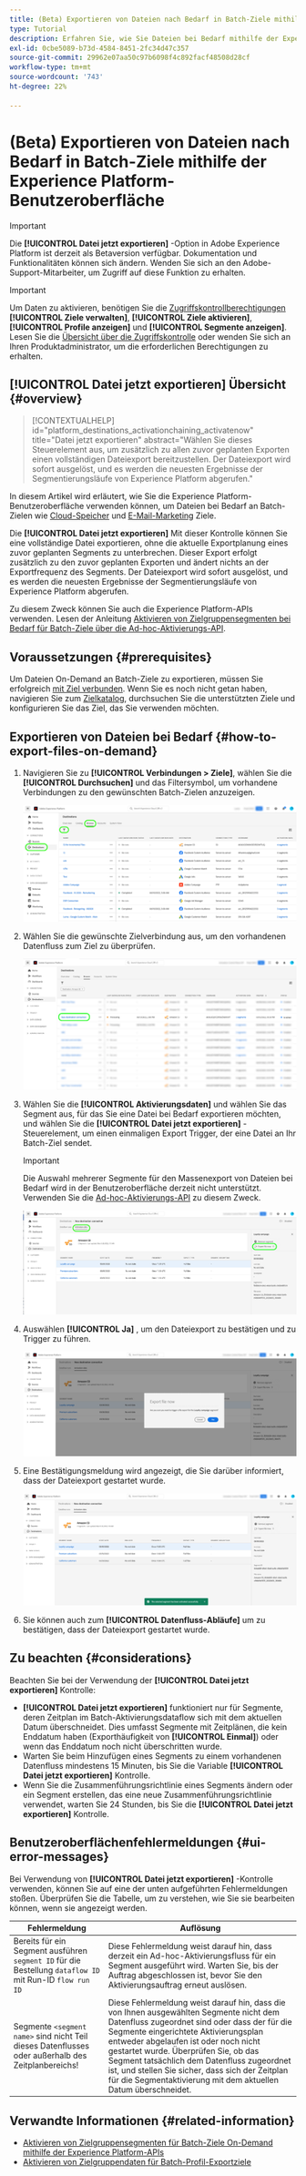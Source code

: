 ```yaml
---
title: (Beta) Exportieren von Dateien nach Bedarf in Batch-Ziele mithilfe der Experience Platform-Benutzeroberfläche
type: Tutorial
description: Erfahren Sie, wie Sie Dateien bei Bedarf mithilfe der Experience Platform-Benutzeroberfläche in Batch-Ziele exportieren.
exl-id: 0cbe5089-b73d-4584-8451-2fc34d47c357
source-git-commit: 29962e07aa50c97b6098f4c892facf48508d28cf
workflow-type: tm+mt
source-wordcount: '743'
ht-degree: 22%

---
```


# (Beta) Exportieren von Dateien nach Bedarf in Batch-Ziele mithilfe der Experience Platform-Benutzeroberfläche

>[!IMPORTANT]
>
>Die **[!UICONTROL Datei jetzt exportieren]** -Option in Adobe Experience Platform ist derzeit als Betaversion verfügbar. Dokumentation und Funktionalitäten können sich ändern.
>Wenden Sie sich an den Adobe-Support-Mitarbeiter, um Zugriff auf diese Funktion zu erhalten.

>[!IMPORTANT]
> 
>Um Daten zu aktivieren, benötigen Sie die [Zugriffskontrollberechtigungen](/help/access-control/home.md#permissions) **[!UICONTROL Ziele verwalten]**, **[!UICONTROL Ziele aktivieren]**, **[!UICONTROL Profile anzeigen]** und **[!UICONTROL Segmente anzeigen]**. Lesen Sie die [Übersicht über die Zugriffskontrolle](/help/access-control/ui/overview.md) oder wenden Sie sich an Ihren Produktadministrator, um die erforderlichen Berechtigungen zu erhalten.

## **[!UICONTROL Datei jetzt exportieren]** Übersicht {#overview}

>[!CONTEXTUALHELP]
>id="platform_destinations_activationchaining_activatenow"
>title="Datei jetzt exportieren"
>abstract="Wählen Sie dieses Steuerelement aus, um zusätzlich zu allen zuvor geplanten Exporten einen vollständigen Dateiexport bereitzustellen. Der Dateiexport wird sofort ausgelöst, und es werden die neuesten Ergebnisse der Segmentierungsläufe von Experience Platform abgerufen."

In diesem Artikel wird erläutert, wie Sie die Experience Platform-Benutzeroberfläche verwenden können, um Dateien bei Bedarf an Batch-Zielen wie [Cloud-Speicher](/help/destinations/catalog/cloud-storage/overview.md) und [E-Mail-Marketing](/help/destinations/catalog/email-marketing/overview.md) Ziele.

Die **[!UICONTROL Datei jetzt exportieren]** Mit dieser Kontrolle können Sie eine vollständige Datei exportieren, ohne die aktuelle Exportplanung eines zuvor geplanten Segments zu unterbrechen. Dieser Export erfolgt zusätzlich zu den zuvor geplanten Exporten und ändert nichts an der Exportfrequenz des Segments. Der Dateiexport wird sofort ausgelöst, und es werden die neuesten Ergebnisse der Segmentierungsläufe von Experience Platform abgerufen.

Zu diesem Zweck können Sie auch die Experience Platform-APIs verwenden. Lesen der Anleitung [Aktivieren von Zielgruppensegmenten bei Bedarf für Batch-Ziele über die Ad-hoc-Aktivierungs-API](/help/destinations/api/ad-hoc-activation-api.md).

## Voraussetzungen {#prerequisites}

Um Dateien On-Demand an Batch-Ziele zu exportieren, müssen Sie erfolgreich [mit Ziel verbunden](./connect-destination.md). Wenn Sie es noch nicht getan haben, navigieren Sie zum [Zielkatalog](../catalog/overview.md), durchsuchen Sie die unterstützten Ziele und konfigurieren Sie das Ziel, das Sie verwenden möchten.

## Exportieren von Dateien bei Bedarf {#how-to-export-files-on-demand}

1. Navigieren Sie zu **[!UICONTROL Verbindungen > Ziele]**, wählen Sie die **[!UICONTROL Durchsuchen]** und das Filtersymbol, um vorhandene Verbindungen zu den gewünschten Batch-Zielen anzuzeigen.

   ![Bild, das zeigt, wie Sie zur Registerkarte &quot;Durchsuchen&quot;gelangen und vorhandene Datenflüsse filtern können.](../assets/ui/activate-on-demand/browse-tab.png)

2. Wählen Sie die gewünschte Zielverbindung aus, um den vorhandenen Datenfluss zum Ziel zu überprüfen.

   ![Bild, das einen gefilterten Datenfluss markiert.](../assets/ui/activate-on-demand/filtered-dataflow.png)

3. Wählen Sie die **[!UICONTROL Aktivierungsdaten]** und wählen Sie das Segment aus, für das Sie eine Datei bei Bedarf exportieren möchten, und wählen Sie die **[!UICONTROL Datei jetzt exportieren]** -Steuerelement, um einen einmaligen Export Trigger, der eine Datei an Ihr Batch-Ziel sendet.

   >[!IMPORTANT]
   >
   >Die Auswahl mehrerer Segmente für den Massenexport von Dateien bei Bedarf wird in der Benutzeroberfläche derzeit nicht unterstützt. Verwenden Sie die [Ad-hoc-Aktivierungs-API](/help/destinations/api/ad-hoc-activation-api.md) zu diesem Zweck.

   ![Bild, das die Schaltfläche Datei jetzt exportieren markiert.](../assets/ui/activate-on-demand/activate-segment-on-demand.png)

4. Auswählen **[!UICONTROL Ja]** , um den Dateiexport zu bestätigen und zu Trigger zu führen.

   ![Bild mit dem Bestätigungsdialogfeld &quot;Datei exportieren&quot;.](../assets/ui/activate-on-demand/confirm-activation.png)

5. Eine Bestätigungsmeldung wird angezeigt, die Sie darüber informiert, dass der Dateiexport gestartet wurde.

   ![Bild mit Bestätigung einer erfolgreichen Ad-hoc-Aktivierung.](../assets/ui/activate-on-demand/ad-hoc-success.png)

6. Sie können auch zum **[!UICONTROL Datenfluss-Abläufe]** um zu bestätigen, dass der Dateiexport gestartet wurde.

## Zu beachten {#considerations}

Beachten Sie bei der Verwendung der **[!UICONTROL Datei jetzt exportieren]** Kontrolle:

* **[!UICONTROL Datei jetzt exportieren]** funktioniert nur für Segmente, deren Zeitplan im Batch-Aktivierungsdataflow sich mit dem aktuellen Datum überschneidet. Dies umfasst Segmente mit Zeitplänen, die kein Enddatum haben (Exporthäufigkeit von **[!UICONTROL Einmal]**) oder wenn das Enddatum noch nicht überschritten wurde.
* Warten Sie beim Hinzufügen eines Segments zu einem vorhandenen Datenfluss mindestens 15 Minuten, bis Sie die Variable **[!UICONTROL Datei jetzt exportieren]** Kontrolle.
* Wenn Sie die Zusammenführungsrichtlinie eines Segments ändern oder ein Segment erstellen, das eine neue Zusammenführungsrichtlinie verwendet, warten Sie 24 Stunden, bis Sie die **[!UICONTROL Datei jetzt exportieren]** Kontrolle.

## Benutzeroberflächenfehlermeldungen {#ui-error-messages}

Bei Verwendung von **[!UICONTROL Datei jetzt exportieren]** -Kontrolle verwenden, können Sie auf eine der unten aufgeführten Fehlermeldungen stoßen. Überprüfen Sie die Tabelle, um zu verstehen, wie Sie sie bearbeiten können, wenn sie angezeigt werden.

| Fehlermeldung | Auflösung |
|---------|----------|
| Bereits für ein Segment ausführen `segment ID` für die Bestellung `dataflow ID` mit Run-ID `flow run ID` | Diese Fehlermeldung weist darauf hin, dass derzeit ein Ad-hoc-Aktivierungsfluss für ein Segment ausgeführt wird. Warten Sie, bis der Auftrag abgeschlossen ist, bevor Sie den Aktivierungsauftrag erneut auslösen. |
| Segmente `<segment name>` sind nicht Teil dieses Datenflusses oder außerhalb des Zeitplanbereichs! | Diese Fehlermeldung weist darauf hin, dass die von Ihnen ausgewählten Segmente nicht dem Datenfluss zugeordnet sind oder dass der für die Segmente eingerichtete Aktivierungsplan entweder abgelaufen ist oder noch nicht gestartet wurde. Überprüfen Sie, ob das Segment tatsächlich dem Datenfluss zugeordnet ist, und stellen Sie sicher, dass sich der Zeitplan für die Segmentaktivierung mit dem aktuellen Datum überschneidet. |

## Verwandte Informationen {#related-information}

* [Aktivieren von Zielgruppensegmenten für Batch-Ziele On-Demand mithilfe der Experience Platform-APIs](/help/destinations/api/ad-hoc-activation-api.md)
* [Aktivieren von Zielgruppendaten für Batch-Profil-Exportziele](/help/destinations/ui/activate-batch-profile-destinations.md)
